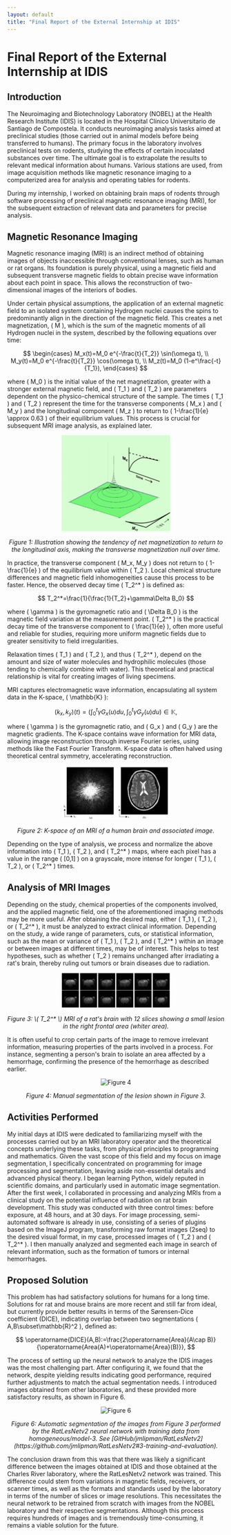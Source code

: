 ```yaml
---
layout: default
title: "Final Report of the External Internship at IDIS"
---
```


# Final Report of the External Internship at IDIS

## Introduction
The Neuroimaging and Biotechnology Laboratory (NOBEL) at the Health Research Institute (IDIS) is located in the Hospital Clínico Universitario de Santiago de Compostela. It conducts neuroimaging analysis tasks aimed at preclinical studies (those carried out in animal models before being transferred to humans). The primary focus in the laboratory involves preclinical tests on rodents, studying the effects of certain inoculated substances over time. The ultimate goal is to extrapolate the results to relevant medical information about humans. Various stations are used, from image acquisition methods like magnetic resonance imaging to a computerized area for analysis and operating tables for rodents.

During my internship, I worked on obtaining brain maps of rodents through software processing of preclinical magnetic resonance imaging (MRI), for the subsequent extraction of relevant data and parameters for precise analysis.

## Magnetic Resonance Imaging
Magnetic resonance imaging (MRI) is an indirect method of obtaining images of objects inaccessible through conventional lenses, such as human or rat organs. Its foundation is purely physical, using a magnetic field and subsequent transverse magnetic fields to obtain precise wave information about each point in space. This allows the reconstruction of two-dimensional images of the interiors of bodies.

Under certain physical assumptions, the application of an external magnetic field to an isolated system containing Hydrogen nuclei causes the spins to predominantly align in the direction of the magnetic field. This creates a net magnetization, \( M \), which is the sum of the magnetic moments of all Hydrogen nuclei in the system, described by the following equations over time:

$$
\begin{cases}
M_x(t)=M_0 e^{-\frac{t}{T_2}} \sin(\omega t), \\
M_y(t)=M_0 e^{-\frac{t}{T_2}} \cos(\omega t), \\
M_z(t)=M_0 (1-e^\frac{-t}{T_1}),
\end{cases}
$$

where \( M_0 \) is the initial value of the net magnetization, greater with a stronger external magnetic field, and \( T_1 \) and \( T_2 \) are parameters dependent on the physico-chemical structure of the sample. The times \( T_1 \) and \( T_2 \) represent the time for the transverse components \( M_x \) and \( M_y \) and the longitudinal component \( M_z \) to return to \( 1-\frac{1}{e} \approx 0.63 \) of their equilibrium values. This process is crucial for subsequent MRI image analysis, as explained later.

<p align="center">
  <img src="../imaxes/mxymz.png" alt="Figure 1" style="max-width: 50%;">
</p>
<p align="center">
  <em>Figure 1: Illustration showing the tendency of net magnetization to return to the longitudinal axis, making the transverse magnetization null over time.</em>
</p>

In practice, the transverse component \( M_x, M_y \) does not return to \( 1-\frac{1}{e} \) of the equilibrium value within \( T_2 \). Local chemical structure differences and magnetic field inhomogeneities cause this process to be faster. Hence, the observed decay time \( T_2^* \) is defined as:

$$
T_2^*=\frac{1}{\frac{1}{T_2}+\gamma\Delta B_0}
$$

where \( \gamma \) is the gyromagnetic ratio and \( \Delta B_0 \) is the magnetic field variation at the measurement point. \( T_2^* \) is the practical decay time of the transverse component to \( \frac{1}{e} \), often more useful and reliable for studies, requiring more uniform magnetic fields due to greater sensitivity to field irregularities.

Relaxation times \( T_1 \) and \( T_2 \), and thus \( T_2^* \), depend on the amount and size of water molecules and hydrophilic molecules (those tending to chemically combine with water). This theoretical and practical relationship is vital for creating images of living specimens.

MRI captures electromagnetic wave information, encapsulating all system data in the K-space, \( \mathbb{K} \):

$$
(k_x,k_y)(t)=\left(\int_{0}^t\gamma G_x(u)du,\int_{0}^t\gamma G_y(u)du\right)\in\mathbb{K},
$$

where \( \gamma \) is the gyromagnetic ratio, and \( G_x \) and \( G_y \) are the magnetic gradients. The K-space contains wave information for MRI data, allowing image reconstruction through inverse Fourier series, using methods like the Fast Fourier Transform. K-space data is often halved using theoretical central symmetry, accelerating reconstruction.

<p align="center">
  <img src="../imaxes/kespacio.png" alt="Figure 2" style="max-width: 50%;">
</p>
<p align="center">
  <em>Figure 2: K-space of an MRI of a human brain and associated image.</em>
</p>

Depending on the type of analysis, we process and normalize the above information into \( T_1 \), \( T_2 \), and \( T_2^* \) maps, where each pixel has a value in the range \( [0,1] \) on a grayscale, more intense for longer \( T_1 \), \( T_2 \), or \( T_2^* \) times.

## Analysis of MRI Images
Depending on the study, chemical properties of the components involved, and the applied magnetic field, one of the aforementioned imaging methods may be more useful. After obtaining the desired map, either \( T_1 \), \( T_2 \), or \( T_2^* \), it must be analyzed to extract clinical information. Depending on the study, a wide range of parameters, cuts, or statistical information, such as the mean or variance of \( T_1 \), \( T_2 \), and \( T_2^* \) within an image or between images at different times, may be of interest. This helps to test hypotheses, such as whether \( T_2 \) remains unchanged after irradiating a rat's brain, thereby ruling out tumors or brain diseases due to radiation.

<p align="center">
  <img src="../imaxes/scan.png" alt="Figure 3" style="max-width: 50%;">
</p>
<p align="center">
  <em>Figure 3: \( T_2^* \) MRI of a rat's brain with 12 slices showing a small lesion in the right frontal area (whiter area).</em>
</p>

It is often useful to crop certain parts of the image to remove irrelevant information, measuring properties of the parts involved in a process. For instance, segmenting a person's brain to isolate an area affected by a hemorrhage, confirming the presence of the hemorrhage as described earlier.

<p align="center">
  <img src="../imaxes/segmentacionmanual.png" alt="Figure 4" style="max-width: 50%;">
</p>
<p align="center">
  <em>Figure 4: Manual segmentation of the lesion shown in Figure 3.</em>
</p>

## Activities Performed
My initial days at IDIS were dedicated to familiarizing myself with the processes carried out by an MRI laboratory operator and the theoretical concepts underlying these tasks, from physical principles to programming and mathematics. Given the vast scope of this field and my focus on image segmentation, I specifically concentrated on programming for image processing and segmentation, leaving aside non-essential details and advanced physical theory. I began learning Python, widely reputed in scientific domains, and particularly used in automatic image segmentation. After the first week, I collaborated in processing and analyzing MRIs from a clinical study on the potential influence of radiation on rat brain development. This study was conducted with three control times: before exposure, at 48 hours, and at 30 days. For image processing, semi-automated software is already in use, consisting of a series of plugins based on the ImageJ program, transforming raw format images (2seq) to the desired visual format, in my case, processed images of \( T_2 \) and \( T_2^* \). I then manually analyzed and segmented each image in search of relevant information, such as the formation of tumors or internal hemorrhages.

## Proposed Solution
This problem has had satisfactory solutions for humans for a long time. Solutions for rat and mouse brains are more recent and still far from ideal, but currently provide better results in terms of the Sørensen-Dice coefficient (DICE), indicating overlap between two segmentations \( A,B\subset\mathbb{R}^2 \), defined as:

$$
\operatorname{DICE}(A,B):=\frac{2\operatorname{Area}(A\cap B)}{\operatorname{Area(A)+\operatorname{Area}(B)}},
$$

The process of setting up the neural network to analyze the IDIS images was the most challenging part. After configuring it, we found that the network, despite yielding results indicating good performance, required further adjustments to match the actual segmentation needs. I introduced images obtained from other laboratories, and these provided more satisfactory results, as shown in Figure 6.

<p align="center">
  <img src="../imaxes/segmentacionauto.png" alt="Figure 6" style="max-width: 50%;">
</p>
<p align="center">
  <em>Figure 6: Automatic segmentation of the images from Figure 3 performed by the RatLesNetv2 neural network with training data from homogeneous/model-3. See [GitHub/jmlipman/RatLesNetv2](https://github.com/jmlipman/RatLesNetv2#3-training-and-evaluation).</em>
</p>

The conclusion drawn from this was that there was likely a significant difference between the images obtained at IDIS and those obtained at the Charles River laboratory, where the RatLesNetv2 network was trained. This difference could stem from variations in magnetic fields, receivers, or scanner times, as well as the formats and standards used by the laboratory in terms of the number of slices or image resolutions. This necessitates the neural network to be retrained from scratch with images from the NOBEL laboratory and their respective segmentations. Although this process requires hundreds of images and is tremendously time-consuming, it remains a viable solution for the future.
